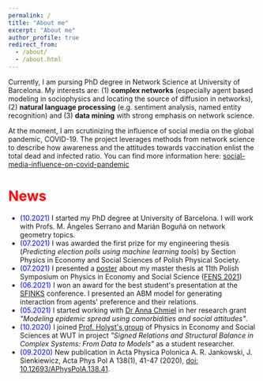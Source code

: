 ```yaml
---
permalink: /
title: "About me"
excerpt: "About me"
author_profile: true
redirect_from: 
  - /about/
  - /about.html
---
```


Currently, I am pursing PhD degree in Network Science at University of Barcelona. My interests are: (1) **complex networks** (especially agent based modeling in sociophysics and locating the source of diffusion in networks), (2) **natural language processing** (e.g. sentiment analysis, named entity recognition) and (3) **data mining** with strong emphasis on network science.

At the moment, I am scrutinizing the influence of social media on the global pandemic, COVID-19. The project leverages methods from network science to describe how awareness and the attitudes towards vaccination enlist the total dead and infected ratio. You can find more information here: [social-media-influence-on-covid-pandemic](https://github.com/robertjankowski/social-media-influence-on-covid-pandemic)

<h1><span style="color:red">News</span></h1>

- <span style="color:blue">(10.2021)</span> I started my PhD degree at University of Barcelona. I will work with Profs. M. Ángeles Serrano and Marián Boguñá on network geometry topics.
- <span style="color:blue">(07.2021)</span> I was awarded the first prize for my engineering thesis (_Predicting election polls using machine learning tools_) by Section Physics in Economy and Social Sciences of Polish Physical Society.
- <span style="color:blue">(07.2021)</span> I presented a [poster](https://indico.fis.agh.edu.pl/event/69/contributions/228/attachments/152/226/19_Jankowski.pdf) about my master thesis at 11th Polish Symposium on Physics in Economy and Social Science ([FENS 2021](https://indico.fis.agh.edu.pl/event/69/overview))
- <span style="color:blue">(06.2021)</span> I won an award for the best student's presentation at the [SFINKS](http://sfinks.fizyka.pw.edu.pl/) conference. I presented an ABM model for generating interaction from agents' preference and their relations.
- <span style="color:blue">(05.2021)</span> I started working with [Dr Anna Chmiel](http://achmiel.pl/index.php?option=com_content&view=article&id=8&Itemid=109&lang=en) in her research grant _"Modeling epidemic spread using comorbidities and social attitudes"_.
- <span style="color:blue">(10.2020)</span> I joined [Prof. Holyst's group](http://fens.if.pw.edu.pl/nasz-zespol/) of Physics in Economy and Social Sciences at WUT in project _"Signed Relations and Structural Balance in Complex Systems: From Data to Models"_ as a student researcher.
- <span style="color:blue">(09.2020)</span> New publication in Acta Physica Polonica A. R. Jankowski, J. Sienkiewicz, Acta Phys Pol A 138(1), 41-47 (2020), [doi: 10.12693/APhysPolA.138.41](http://przyrbwn.icm.edu.pl/APP/PDF/138/app138z1p06.pdf).